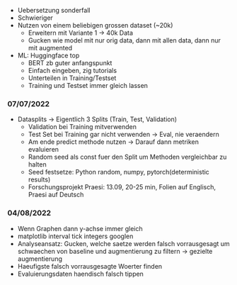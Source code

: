 * Uebersetzung sonderfall
* Schwieriger
* Nutzen von einem beliebigen grossen dataset (~20k)
  * Erweitern mit Variante 1 -> 40k Data
  * Gucken wie model mit nur orig data, dann mit allen data, dann nur mit augmented
* ML: Huggingface top
  * BERT zb guter anfangspunkt
  * Einfach eingeben, zig tutorials
  * Unterteilen in Training/Testset
  * Training und Testset immer gleich lassen 

### 07/07/2022
* Datasplits -> Eigentlich 3 Splits (Train, Test, Validation)
  * Validation bei Training mitverwenden
  * Test Set bei Training gar nicht verwenden -> Eval, nie veraendern
  * Am ende predict methode nutzen -> Darauf dann metriken evaluieren
  * Random seed als const fuer den Split um Methoden vergleichbar zu halten
  * Seed festsetze: Python random, numpy, pytorch(deterministic results)
  * Forschungsprojekt Praesi: 13.09, 20-25 min, Folien auf Englisch, Praesi auf Deutsch 

### 04/08/2022
* Wenn Graphen dann y-achse immer gleich
* matplotlib interval tick integers googlen
* Analyseansatz: Gucken, welche saetze werden falsch vorrausgesagt um schwaechen von baseline und augmentierung zu filtern -> gezielte augmentierung
* Haeufigste falsch vorrausgesagte Woerter finden
* Evaluierungsdaten haendisch falsch tippen
